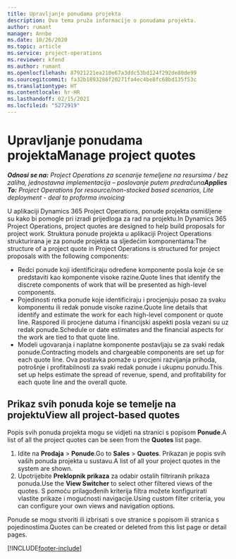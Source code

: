 ```yaml
---
title: Upravljanje ponudama projekta
description: Ova tema pruža informacije o ponudama projekta.
author: rumant
manager: Annbe
ms.date: 10/26/2020
ms.topic: article
ms.service: project-operations
ms.reviewer: kfend
ms.author: rumant
ms.openlocfilehash: 87921221ea210e67a3ddc53bd124f292de80de99
ms.sourcegitcommit: fa32b1893286f20271fa4ec4be8fc68bd135f53c
ms.translationtype: HT
ms.contentlocale: hr-HR
ms.lasthandoff: 02/15/2021
ms.locfileid: "5272919"
---
```

# <a name="manage-project-quotes"></a><span data-ttu-id="b5bf2-103">Upravljanje ponudama projekta</span><span class="sxs-lookup"><span data-stu-id="b5bf2-103">Manage project quotes</span></span>

<span data-ttu-id="b5bf2-104">_**Odnosi se na:** Project Operations za scenarije temeljene na resursima / bez zaliha, jednostavna implementacija – poslovanje putem predračuna_</span><span class="sxs-lookup"><span data-stu-id="b5bf2-104">_**Applies To:** Project Operations for resource/non-stocked based scenarios, Lite deployment - deal to proforma invoicing_</span></span>

<span data-ttu-id="b5bf2-105">U aplikaciji Dynamics 365 Project Operations, ponude projekta osmišljene su kako bi pomogle pri izradi prijedloga za rad na projektu.</span><span class="sxs-lookup"><span data-stu-id="b5bf2-105">In Dynamics 365 Project Operations, project quotes are designed to help build proposals for project work.</span></span> <span data-ttu-id="b5bf2-106">Struktura ponude projekta u aplikaciji Project Operations strukturirana je za ponude projekta sa sljedećim komponentama:</span><span class="sxs-lookup"><span data-stu-id="b5bf2-106">The structure of a project quote in Project Operations is structured for project proposals with the following components:</span></span>

  - <span data-ttu-id="b5bf2-107">Redci ponude koji identificiraju određene komponente posla koje će se predstaviti kao komponente visoke razine.</span><span class="sxs-lookup"><span data-stu-id="b5bf2-107">Quote lines that identify the discrete components of work that will be presented as high-level components.</span></span>
  - <span data-ttu-id="b5bf2-108">Pojedinosti retka ponude koje identificiraju i procjenjuju posao za svaku komponentu ili redak ponude visoke razine.</span><span class="sxs-lookup"><span data-stu-id="b5bf2-108">Quote line details that identify and estimate the work for each high-level component or quote line.</span></span> <span data-ttu-id="b5bf2-109">Raspored ili procjene datuma i financijski aspekti posla vezani su uz redak ponude.</span><span class="sxs-lookup"><span data-stu-id="b5bf2-109">Schedule or date estimates and the financial aspects for the work are tied to that quote line.</span></span>
  - <span data-ttu-id="b5bf2-110">Modeli ugovaranja i naplatne komponente postavljaju se za svaki redak ponude.</span><span class="sxs-lookup"><span data-stu-id="b5bf2-110">Contracting models and chargeable components are set up for each quote line.</span></span> <span data-ttu-id="b5bf2-111">Ova postavka pomaže u procjeni razvijanja prihoda, potrošnje i profitabilnosti za svaki redak ponude i ukupnu ponudu.</span><span class="sxs-lookup"><span data-stu-id="b5bf2-111">This set up helps estimate the spread of revenue, spend, and profitability for each quote line and the overall quote.</span></span>

## <a name="view-all-project-based-quotes"></a><span data-ttu-id="b5bf2-112">Prikaz svih ponuda koje se temelje na projektu</span><span class="sxs-lookup"><span data-stu-id="b5bf2-112">View all project-based quotes</span></span>

<span data-ttu-id="b5bf2-113">Popis svih ponuda projekta mogu se vidjeti na stranici s popisom **Ponude**.</span><span class="sxs-lookup"><span data-stu-id="b5bf2-113">A list of all the project quotes can be seen from the **Quotes** list page.</span></span> 

1. <span data-ttu-id="b5bf2-114">Idite na **Prodaja** > **Ponude**.</span><span class="sxs-lookup"><span data-stu-id="b5bf2-114">Go to **Sales** > **Quotes**.</span></span> <span data-ttu-id="b5bf2-115">Prikazan je popis svih vaših ponuda projekta u sustavu.</span><span class="sxs-lookup"><span data-stu-id="b5bf2-115">A list of all your project quotes in the system are shown.</span></span> 
2. <span data-ttu-id="b5bf2-116">Upotrijebite **Preklopnik prikaza** za odabir ostalih filtriranih prikaza ponuda.</span><span class="sxs-lookup"><span data-stu-id="b5bf2-116">Use the **View Switcher** to select other filtered views of the quotes.</span></span> <span data-ttu-id="b5bf2-117">S pomoću prilagođenih kriterija filtra možete konfigurirati vlastite prikaze i mogućnosti navigacije.</span><span class="sxs-lookup"><span data-stu-id="b5bf2-117">Using custom filter criteria, you can configure your own views and navigation options.</span></span>

<span data-ttu-id="b5bf2-118">Ponude se mogu stvoriti ili izbrisati s ove stranice s popisom ili stranica s pojedinostima.</span><span class="sxs-lookup"><span data-stu-id="b5bf2-118">Quotes can be created or deleted from this list page or detail pages.</span></span>


[!INCLUDE[footer-include](../../includes/footer-banner.md)]
